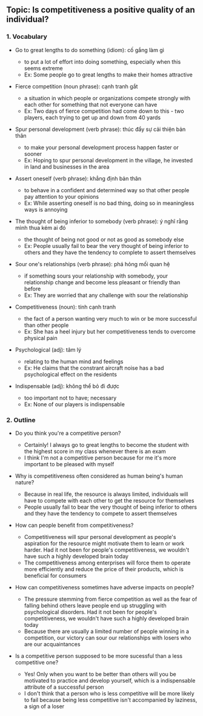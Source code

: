 ## Topic: Is competitiveness a positive quality of an individual?

### 1. Vocabulary
- Go to great lengths to do something (idiom): cố gắng làm gì
  + to put a lot of effort into doing something, especially when this seems extreme
  + Ex: Some people go to great lengths to make their homes attractive

- Fierce competition (noun phrase): cạnh tranh gắt
  + a situation in which people or organizations compete strongly with each other for something that not everyone can have
  + Ex: Two days of fierce competition had come down to this - two players, each trying to get up and down from 40 yards

- Spur personal development (verb phrase): thúc đẩy sự cải thiện bản thân
  + to make your personal development process happen faster or sooner
  + Ex: Hoping to spur personal development in the village, he invested in land and businesses in the area

- Assert oneself (verb phrase): khẳng định bản thân
  + to behave in a confident and determined way so that other people pay attention to your opinions
  + Ex: While asserting oneself is no bad thing, doing so in meaningless ways is annoying

- The thought of being inferior to somebody (verb phrase): ý nghĩ rằng mình thua kém ai đó
  + the thought of being not good or not as good as somebody else
  + Ex: People usually fail to bear the very thought of being inferior to others and they have the tendency to complete to assert themselves

- Sour one's relationships (verb phrase): phá hỏng mối quan hệ
  + if something sours your relationship with somebody, your relationship change and become less pleasant or friendly than before
  + Ex: They are worried that any challenge with sour the relationship

- Competitiveness (noun): tính cạnh tranh
  + the fact of a person wanting very much to win or be more successful than other people
  + Ex: She has a heel injury but her competitiveness tends to overcome physical pain

- Psychological (adj): tâm lý
  + relating to the human mind and feelings
  + Ex: He claims that the constrant aircraft noise has a bad psychological effect on the residents

- Indispensable (adj): không thể bỏ đi được
  + too important not to have; necessary
  + Ex: None of our players is indispensable

### 2. Outline
- Do you think you're a competitive person?
  + Certainly! I always go to great lengths to become the student with the highest score in my class whenever there is an exam
  + I think I'm not a competitive person because for me it's more important to be pleased with myself

- Why is competitiveness often considered as human being's human nature?
  + Because in real life, the resource is always limited, individuals will have to compete with each other to get the resource for themselves
  + People usually fail to bear the very thought of being inferior to others and they have the tendency to compete to assert themselves

- How can people benefit from competitiveness?
  + Competitiveness will spur personal development as people's aspiration for the resource might motivate them to learn or work harder. Had it not been for people's competitiveness, we wouldn't have such a highly developed brain today
  + The competitiveness among enterprises will force them to operate more efficiently and reduce the price of their products, which is beneficial for consumers

- How can competitiveness sometimes have adverse impacts on people?
  + The pressure stemming from fierce competition as well as the fear of falling behind others leave people end up struggling with psychological disorders. Had it not been for people's competitiveness, we wouldn't have such a highly developed brain today
  + Because there are usually a limited number of people winning in a competition, our victory can sour our relationships with losers who are our acquaintances

- Is a competitive person supposed to be more sucessful than a less competitive one?
  + Yes! Only when you want to be better than others will you be motivated to practice and develop yourself, which is a indispensable attribute of a successful person
  + I don't think that a person who is less competitive will be more likely to fail because being less competitive isn't accompanied by laziness, a sign of a loser